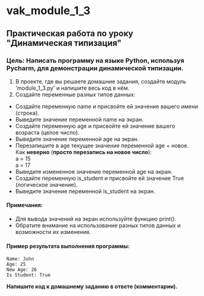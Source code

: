 # vak_module_1_3
## Практическая работа по уроку "Динамическая типизация"
### Цель: Написать программу на языке Python, используя Pycharm, для демонстрации динамической типизации.
1. В проекте, где вы решаете домашние задания, создайте модуль 'module_1_3.py' и напишите весь код в нём.
2. Создайте переменные разных типов данных:
  - Создайте переменную name и присвойте ей значение вашего имени (строка).
  - Выведите значение переменной name на экран.
  - Создайте переменную age и присвойте ей значение вашего возраста (целое число).
  - Выведите значение переменной age на экран.
  - Перезапишите в age текущее значение переменной age + новое.  
Как **__неверно__** (__просто перезапись на новое число__):  
a = 15  
a = 17  
  - Выведите измененное значение переменной age на экран.  
  - Создайте переменную is_student и присвойте ей значение True (логическое значение).  
  - Выведите значение переменной is_student на экран.  
#### Примечания:  
- Для вывода значений на экран используйте функцию print().  
- Обратите внимание на использование разных типов данных и возможности их изменения.  
#### Пример результата выполнения программы:
```
Name: John
Age: 25
New Age: 26
Is Student: True
```
__Напишите код к домашнему заданию в ответе (комментарии).__
